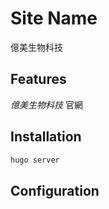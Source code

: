 # Site Name

  億美生物科技

## Features

  *億美生物科技* 官網

## Installation

```bash
hugo server
```

## Configuration
